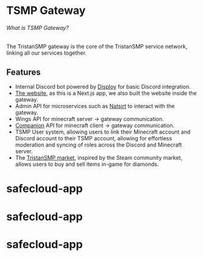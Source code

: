# TSMP Gateway

###### What is TSMP Gateway?

The TristanSMP gateway is the core of the TristanSMP service network, linking all our services together.

## Features

- Internal Discord bot powered by [Disploy](https://disploy.dev) for basic Discord integration.
- [The website](https://tristansmp.com), as this is a Next.js app, we also built the website inside the gateway.
- Admin API for microservices such as [Natsirt](https://github.com/TristanSMP/Natsirt) to interact with the gateway.
- Wings API for minecraft server -> gateway communication.
- [Companion](https://tristansmp.com/companion) API for minecraft client -> gateway communication. 
- TSMP User system, allowing users to link their Minecraft account and Discord account to their TSMP account, allowing for effortless moderation and syncing of roles across the Discord and Minecraft server.
- The [TristanSMP market](https://tristansmp.com/market), inspired by the Steam community market, allows users to buy and sell items in-game for diamonds.
# safecloud-app
# safecloud-app
# safecloud-app
